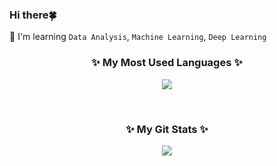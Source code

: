 ### Hi there🍀
🌈 I'm learning `Data Analysis`, `Machine Learning`, `Deep Learning`

<h3 align="center">✨ My Most Used Languages ✨</h3>
<p align="center">
  <a href="https://github.com/charge1203">
    <img align="center" src="https://github-readme-stats.vercel.app/api/top-langs/?username=charge1203&layout=compact&show_icons=$true&hide_title=true&theme=shadow_green" />
  </a>
</p>
<br>
<h3 align="center">✨ My Git Stats ✨</h3>
<p align="center">
  <a href="https://github.com/charge1203">
    <img align="center" src="https://github-readme-stats.vercel.app/api?username=charge1203&hide_title=true&show_icons=true&include_all_commits=true&theme=shadow_green" />
  </a>
</p>

<!--
![Anurag's GitHub stats](https://github-readme-stats.vercel.app/api?username=charge1203&theme=dark&show_icons=true&theme=shadow_green)

![Top Langs](https://github-readme-stats.vercel.app/api/top-langs/?username=charge1203&layout=compact&theme=shadow_green)
-->

<!--
**charge1203/charge1203** is a ✨ _special_ ✨ repository because its `README.md` (this file) appears on your GitHub profile.

Here are some ideas to get you started:

- 🔭 I’m currently working on ...
- 🌱 I’m currently learning ...
- 👯 I’m looking to collaborate on ...
- 🤔 I’m looking for help with ...
- 💬 Ask me about ...
- 📫 How to reach me: ...
- 😄 Pronouns: ...
- ⚡ Fun fact: ...
-->
